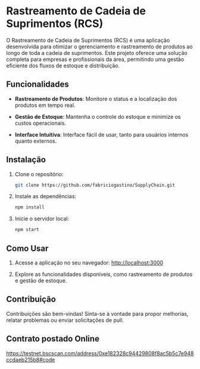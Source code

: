 # Rastreamento de Cadeia de Suprimentos (RCS)

O Rastreamento de Cadeia de Suprimentos (RCS) é uma aplicação desenvolvida para otimizar o gerenciamento e rastreamento de produtos ao longo de toda a cadeia de suprimentos. Este projeto oferece uma solução completa para empresas e profissionais da área, permitindo uma gestão eficiente dos fluxos de estoque e distribuição.

## Funcionalidades

- **Rastreamento de Produtos**: Monitore o status e a localização dos produtos em tempo real.
  
- **Gestão de Estoque**: Mantenha o controle do estoque e minimize os custos operacionais.

- **Interface Intuitiva**: Interface fácil de usar, tanto para usuários internos quanto externos.

## Instalação

1. Clone o repositório:

    ```bash
    git clone https://github.com/fabriciogastino/SupplyChain.git
    ```

2. Instale as dependências:

    ```bash
    npm install
    ```

3. Inicie o servidor local:

    ```bash
    npm start
    ```

## Como Usar

1. Acesse a aplicação no seu navegador: [http://localhost:3000](http://localhost:3000)

2. Explore as funcionalidades disponíveis, como rastreamento de produtos e gestão de estoque.

## Contribuição

Contribuições são bem-vindas! Sinta-se à vontade para propor melhorias, relatar problemas ou enviar solicitações de pull.

## Contrato postado Online

https://testnet.bscscan.com/address/0xe182328c94429808f8ac5b5c7e948ccdaeb215b8#code
